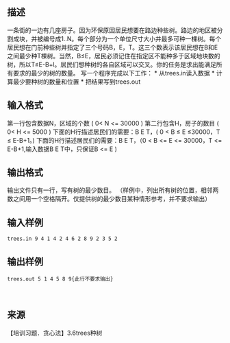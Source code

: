 ## 描述

一条街的一边有几座房子。因为环保原因居民想要在路边种些树。路边的地区被分割成块，并被编号成1..N。每个部分为一个单位尺寸大小并最多可种一棵树。每个居民想在门前种些树并指定了三个号码B，E，T。这三个数表示该居民想在B和E之间最少种T棵树。当然，B≤E，居民必须记住在指定区不能种多于区域地块数的树，所以T≤E-B+l。居民们想种树的各自区域可以交叉。你的任务是求出能满足所有要求的最少的树的数量。 写一个程序完成以下工作： * 从trees.in读入数据 * 计算最少要种树的数量和位置 * 把结果写到trees.out

## 输入格式

第一行包含数据N，区域的个数 ( 0< N <= 30000 ) 第二行包含H，房子的数目 ( 0< H <= 5000 ) 下面的H行描述居民们的需要：B E T，( 0 < B ≤ E ≤30000，T ≤ E-B+1。) 下面的H行描述居民们的需要：B E T，（0 < B <= E <= 30000，T <= E-B+1,输入数据B E T中，只保证B <= E )

## 输出格式

输出文件只有一行，写有树的最少数目。 （样例中，列出所有树的位置，相邻两数之间用一个空格隔开。仅提供树的最少数目某种情形参考，并不要求输出）

## 输入样例

```plaintext
trees.in 9 4 1 4 2 4 6 2 8 9 2 3 5 2 
```

## 输出样例

```plaintext
trees.out 5 1 4 5 8 9{此行不要求输出} 
```



 

## 来源

【培训习题．贪心法】3.6trees种树

